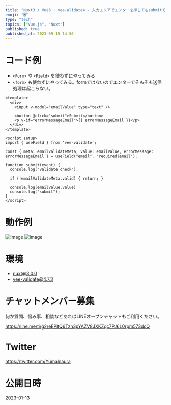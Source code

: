 ```yaml
---
title: "Nuxt3 / Vue3 + vee-alidate4 - 入力エリアでエンターを押してもsubmitで送信しない"
emoji: "🖥"
type: "tech"
topics: ["Vue.js", "Nuxt"]
published: true
published_at: 2023-09-15 14:56
---
```


# コード例

- `<Form>` や `<Field>` を使わずにやってみる
- `<form>` も使わずにやってみる。formではないのでエンターでそもそも送信処理は起こらない。

```vue
<template>
  <div>
    <input v-model="emailValue" type="text" />

    <button @click="submit">Submit</button>
    <p v-if="errorMessageEmail">{{ errorMessageEmail }}</p>
  </div>
</template>

<script setup>
import { useField } from 'vee-validate';

const { meta: emailValidateMeta, value: emailValue, errorMessage: errorMessageEmail } = useField("email", "required|email");

function submit(event) {
  console.log("validate check");

  if (!emailValidateMeta.valid) { return; }

  console.log(emailValue.value)
  console.log("submit");
}
</script>
```

# 動作例

![image](https://user-images.githubusercontent.com/13635059/212304060-62da40d5-0495-4a5e-a043-3f320068c6fc.png)
![image](https://user-images.githubusercontent.com/13635059/212304079-5f069d4d-97b2-487d-aa06-66d113050548.png)

# 環境

- nuxt@3.0.0
- vee-validate@4.7.3

# チャットメンバー募集


何か質問、悩み事、相談などあればLINEオープンチャットもご利用ください。

https://line.me/ti/g2/eEPltQ6Tzh3pYAZV8JXKZqc7PJ6L0rpm573dcQ


# Twitter

https://twitter.com/YumaInaura


# 公開日時

2023-01-13
